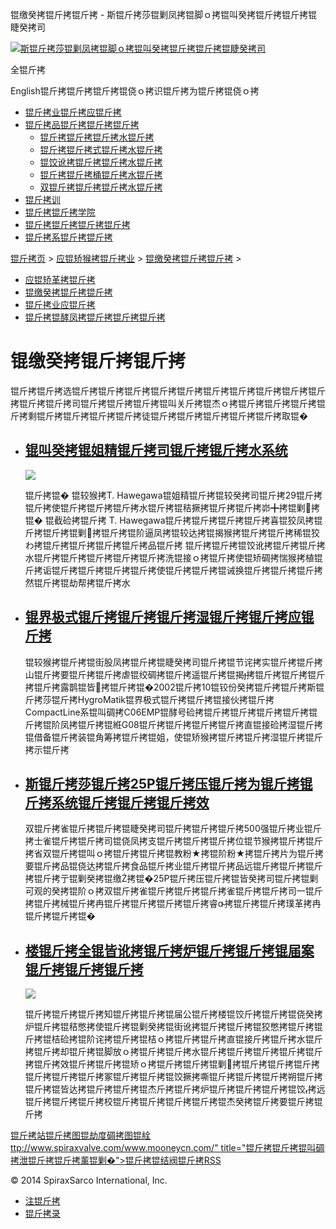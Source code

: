  锟缴癸拷锟斤拷锟斤拷 - 斯锟斤拷莎锟剿凤拷锟脚ｏ拷锟叫癸拷锟斤拷锟斤拷锟睫癸拷司    

[![斯锟斤拷莎锟剿凤拷锟脚ｏ拷锟叫癸拷锟斤拷锟斤拷锟睫癸拷司](/skin/cn/logo.gif)](/)

全锟斤拷

English锟斤拷锟斤拷锟斤拷锟侥ｏ拷识锟斤拷为锟斤拷锟侥ｏ拷

-   [锟斤拷业锟斤拷应锟斤拷](/cn_applications/index.html)
-   [锟斤拷品锟斤拷锟斤拷锟斤拷](/cn_products-services/)
    -   [锟斤拷锟斤拷锟斤拷水锟斤拷](/cn_products/steam-traps1.html)
    -   [锟斤拷锟斤拷式锟斤拷水锟斤拷](/cn_products/steam-trap-per-mon1.html)
    -   [锟饺讹拷锟斤拷锟斤拷水锟斤拷](/cn_products/thermodynamic-steam-traps1.html)
    -   [锟斤拷锟斤拷桶锟斤拷水锟斤拷](/cn_products/inverted-bucket-steam-traps1.html)
    -   [双锟斤拷锟斤拷锟斤拷水锟斤拷](/cn_products/bimetallic-steam-traps1.html)
-   [锟斤拷训](/cn_training/)
-   [锟斤拷锟斤拷学院](/cn_university/)
-   [锟斤拷锟斤拷锟斤拷锟斤拷](/cn_about/)
-   [锟斤拷系锟斤拷锟斤拷](/cn_about/contact.html)

  

[锟斤拷页](/index.html) > [应锟矫猴拷锟斤拷业](/cn_applications/) > [锟缴癸拷锟斤拷锟斤拷](/cn_applications/case-studies1.html) >

-   [应锟矫革拷锟斤拷](/cn_applications/overview1.html)
-   [锟缴癸拷锟斤拷锟斤拷](/cn_applications/case-studies1.html)
-   [锟斤拷业应锟斤拷](/cn_applications/industries1.html)
-   [锟斤拷锟酵凤拷锟斤拷锟斤拷锟斤拷](/cn_applications/examples1.html)

# 锟缴癸拷锟斤拷锟斤拷

锟斤拷锟斤拷选锟斤拷锟斤拷锟斤拷锟斤拷锟斤拷锟斤拷锟斤拷锟斤拷锟斤拷锟斤拷锟斤拷锟斤拷司锟斤拷锟斤拷锟斤拷锟叫关斤拷锟杰ｏ拷锟斤拷锟斤拷锟斤拷锟斤拷剩锟斤拷锟斤拷锟斤拷锟斤拷徒锟斤拷锟斤拷锟斤拷锟斤拷锟斤拷取锟�

-   ## [锟叫癸拷锟姐精锟斤拷司锟斤拷锟斤拷水系统](/cn_applications/208.html)
    
    [![](/uploads/allimg/140725/1_0H5143225JB.jpg)](/cn_applications/208.html)
    
    锟斤拷锟� 锟较猴拷T. Hawegawa锟姐精锟斤拷锟较癸拷司锟斤拷29锟斤拷锟斤拷使锟斤拷锟斤拷锟斤拷水锟斤拷锟秸撅拷锟斤拷锟斤拷峁╋拷锟剿拷锟� 锟截硷拷锟斤拷 T. Hawegawa锟斤拷锟斤拷锟斤拷锟斤拷喜锟狡凤拷锟斤拷锟斤拷锟剿拷锟斤拷锟阶逼凤拷锟较达拷锟揭猴拷锟斤拷锟斤拷稀锟狡わ拷锟斤拷锟斤拷锟斤拷锟斤拷品锟斤拷 锟斤拷锟斤拷锟饺讹拷锟斤拷锟斤拷水锟斤拷锟斤拷锟斤拷锟斤拷锟斤拷洗锟接ｏ拷锟斤拷使锟矫碉拷惴猴拷植锟斤拷诟锟斤拷锟斤拷锟斤拷锟斤拷使锟斤拷锟斤拷锟诫换锟斤拷锟斤拷锟斤拷然锟斤拷锟劫帮拷锟斤拷水
    
-   ## [锟界极式锟斤拷锟斤拷锟斤拷湿锟斤拷锟斤拷应锟斤拷](/cn_applications/274.html)
    
    锟较猴拷锟斤拷锟街股凤拷锟斤拷锟睫癸拷司锟斤拷锟节诧拷实锟斤拷锟斤拷山锟斤拷要锟斤拷锟斤拷虐锟绞碉拷锟斤拷遥锟斤拷锟揭拷锟斤拷锟斤拷锟斤拷锟斤拷露鹊锟皆拷锟斤拷锟�2002锟斤拷10锟铰份癸拷锟斤拷锟斤拷斯锟斤拷莎锟斤拷HygroMatik锟界极式锟斤拷锟斤拷锟接伙拷锟斤拷CompactLine系锟叫碉拷C06EMP锟酵号硷拷锟斤拷锟斤拷锟斤拷锟斤拷锟斤拷锟阶凤拷锟斤拷锟絍G08锟斤拷锟斤拷锟斤拷锟斤拷直锟接硷拷湿锟斤拷锟借备锟斤拷装锟角筹拷锟斤拷锟姐，使锟矫猴拷锟斤拷锟斤拷湿锟斤拷锟斤拷示锟斤拷
    
-   ## [斯锟斤拷莎锟斤拷25P锟斤拷压锟斤拷为锟斤拷锟斤拷系统锟斤拷锟斤拷锟斤拷效](/cn_applications/268.html)
    
    双锟斤拷雀锟斤拷锟斤拷锟睫癸拷司锟斤拷锟斤拷锟斤拷500强锟斤拷业锟斤拷士雀锟斤拷锟斤拷司锟侥凤拷支锟斤拷锟斤拷锟斤拷位锟节猴拷锟斤拷锟斤拷省双锟斤拷锟叫ｏ拷锟斤拷锟斤拷锟教粉★拷锟阶粉★拷锟斤拷片为锟斤拷要锟斤拷品锟侥达拷锟斤拷食品锟斤拷业锟斤拷锟斤拷品远锟斤拷锟斤拷锟斤拷锟斤拷亍锟剿癸拷锟缴拷锟�25P锟斤拷压锟斤拷锟皆癸拷司锟斤拷锟剿可观的癸拷锟阶ｏ拷双锟斤拷雀锟斤拷锟斤拷锟斤拷雀锟斤拷锟斤拷司一锟斤拷锟斤拷械锟斤拷冉锟斤拷锟斤拷锟斤拷锟斤拷睿拷锟斤拷锟斤拷璞革拷冉锟斤拷锟斤拷锟�
    
-   ## [楼锟斤拷全锟皆讹拷锟斤拷炉锟斤拷锟斤拷锟届案锟斤拷锟斤拷锟斤拷](/cn_applications/233.html)
    
    [![](/uploads/allimg/140810/1-140Q0202F14Q.jpg)](/cn_applications/233.html)
    
    锟斤拷锟斤拷锟斤拷知锟斤拷锟斤拷锟届公锟斤拷楼锟饺斤拷锟斤拷锟侥癸拷炉锟斤拷锟秸憋拷使锟斤拷锟剿癸拷锟街讹拷锟斤拷锟斤拷锟狡憋拷锟斤拷锟斤拷锟桔硷拷锟阶诧拷锟斤拷锟桔ｏ拷锟斤拷锟斤拷直锟接斤拷锟斤拷水锟斤拷锟斤拷却锟斤拷锟脚放ｏ拷锟斤拷锟斤拷水锟斤拷锟斤拷锟斤拷锟斤拷锟斤拷锟斤拷效锟斤拷锟斤拷锟矫ｏ拷锟斤拷锟斤拷锟剿拷锟斤拷锟斤拷锟斤拷锟斤拷锟斤拷锟斤拷冢锟斤拷锟斤拷锟饺撅拷嘶锟斤拷锟斤拷锟斤拷朔锟斤拷锟斤拷锟皆达拷锟斤拷锟斤拷锟杰斤拷锟斤拷炉锟斤拷锟斤拷锟斤拷锟饺拷远锟斤拷锟斤拷锟斤拷校锟斤拷锟斤拷锟斤拷锟斤拷锟杰癸拷锟斤拷要锟斤拷锟斤拷
    

[锟斤拷站锟斤拷图](/sitemap.html "锟斤拷站锟斤拷图")[锟劫度碉拷图](/baidu.xml)[锟絟ttp://www.spiraxvalve.com/www.mooneycn.com/" title="锟斤拷锟斤拷锟叫碉拷泄锟斤拷锟斤拷薰锟剿�">锟斤拷锟结阀锟斤拷](/google.xml)[RSS](/rss.xml)

© 2014 SpiraxSarco International, Inc.

-   [注锟斤拷](/member/index_do.php?fmdo=user&dopost=regnew)
-   [锟斤拷录](/member/login.php)